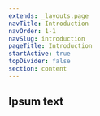 ```yaml
---
extends: _layouts.page
navTitle: Introduction
navOrder: 1-1
navSlug: introduction
pageTitle: Introduction
startActive: true
topDivider: false
section: content
---
```


<h2>Ipsum text<h2>
